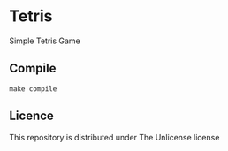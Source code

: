 # Tetris
Simple Tetris Game

## Compile
```
make compile
```
## Licence
This repository is distributed under The Unlicense license
